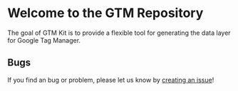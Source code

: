 # Welcome to the GTM Repository

The goal of GTM Kit is to provide a flexible tool for generating the data layer for Google Tag Manager.

## Bugs ##
If you find an bug or problem, please let us know by [creating an issue](https://github.com/tlamedia/gtm-kit/issues?state=open)!
